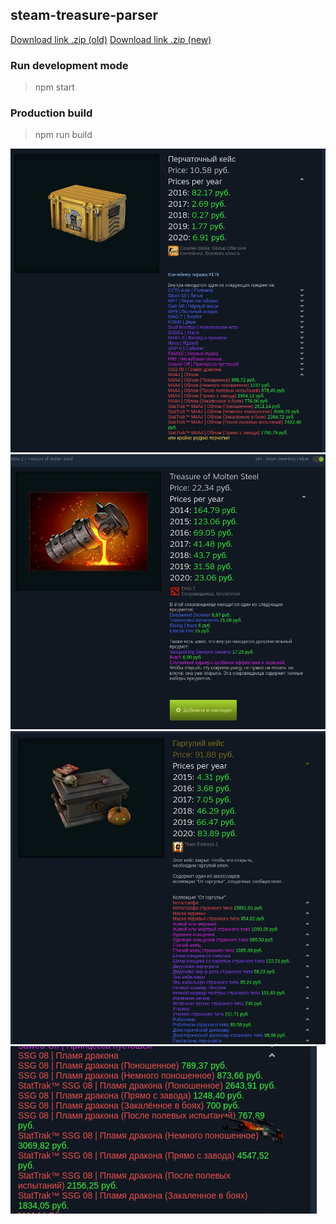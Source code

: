 ## steam-treasure-parser

[Download link .zip (old)](https://rghost.net/79bpV7fks)
[Download link .zip (new)](https://rghost.net/6YYxxlZgp)

### Run development mode

> npm start

### Production build

> npm run build

![CS:GO Case Prices](hGuhAviXOZE.jpg)
![Dota2 Case Prices](mQtVN7FCd7c.jpg)
![TF2 Case Prices](NXiTd1ei53U.jpg)
![Item Image](n48Je2lT4E.jpg)
